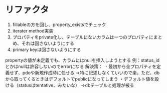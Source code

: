 # リファクタ
1. fillableの方を回し、property_existsでチェック
2. iterater method実装
3. プロパティをprivate化し、テーブルにないカラムは一つのプロパティにまとめ、それは回さないようにする
4. primary keyは回さないようにする

propertyの値が未定義でも、カラムにはnullを挿入しようとする
例：status_idとかはnullは許容しないのでerrorになる
解決策：
・最初から全プロパティを定義せず、pdoや新規作成時に任せる
    →特に記述しなくていいので楽。ただ、dbから取ってくるときはデフォルトでpublicになってしまう
・デフォルト値を設ける（statusはtentative、みたいな）
    →dbテーブルと処理が被る